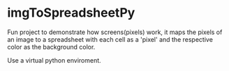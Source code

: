 # imgToSpreadsheetPy
Fun project to demonstrate how screens(pixels) work, it maps the pixels of an image to a spreadsheet with each cell as a 'pixel' and the respective color as the background color.

Use a virtual python enviroment.
